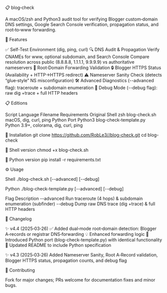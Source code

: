 📋 blog‑check

A macOS/zsh and Python3 audit tool for verifying Blogger custom‑domain DNS settings, Google Search Console verification, propagation status, and root‑to‑www forwarding.


🚀 Features

✅ Self‑Test Environment (dig, ping, curl)
🔍 DNS Audit & Propagation
Verify CNAMEs for www, optional subdomain, and Search Console
Compare resolution across public (8.8.8.8, 1.1.1.1, 9.9.9.9) vs authoritative nameservers
🔄 Root‑Domain Forwarding Validation
🔒 Blogger HTTPS Status (Availability + HTTP→HTTPS redirect)
⚠️ Nameserver Sanity Check (detects “glue‑style” NS misconfiguration)
🛠 Advanced Diagnostics (--advanced flag): traceroute + subdomain enumeration
🐞 Debug Mode (--debug flag): raw dig +trace + full HTTP headers


📋 Editions

Script	Language	Filename	Requirements
Original Shell	zsh	blog-check.sh	macOS, dig, curl, ping
Python Port	Python3	blog-check-template.py	Python 3.9+, colorama, dig, curl, ping


💾 Installation
git clone https://github.com/RobLe3//blog-check.git
cd blog-check

🐚 Shell version
chmod +x blog-check.sh

🐍 Python version
pip install -r requirements.txt


⚙️ Usage

Shell
./blog-check.sh [--advanced] [--debug]

Python
./blog-check-template.py [--advanced] [--debug]

Flag	Description
--advanced	Run traceroute (4 hops) & subdomain enumeration (subfinder)
--debug	Dump raw DNS trace (dig +trace) & full HTTP headers


📝 Changelog

✨ v4.4 (2025‑03‑26)
✅ Added dual‑mode root‑domain detection: Blogger A‑records or registrar DNS‑forwarding
💡 Enhanced forwarding logic
🐍 Introduced Python port (blog-check-template.py) with identical functionality
📝 Updated README to include Python specification

✨ v4.3 (2025‑03‑26)
Added Nameserver Sanity, Root A‑Record validation, Blogger HTTPS status, propagation counts, and debug flag


🤝 Contributing

Fork for major changes; PRs welcome for documentation fixes and minor bugs.